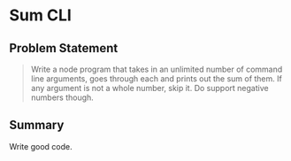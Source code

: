 # Sum CLI

## Problem Statement

> Write a node program that takes in an unlimited number of command line arguments, goes through each and prints out the sum of them. If any argument is not a whole number, skip it. Do support negative numbers though.

## Summary

Write good code.
